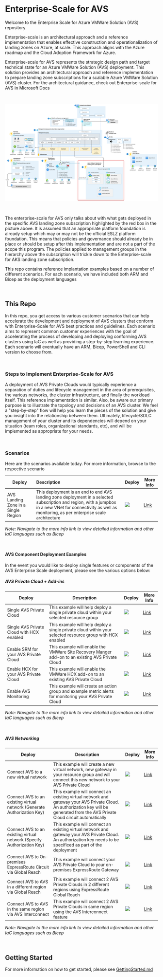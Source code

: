 # Enterprise-Scale for AVS

Welcome to the Enterprise Scale for Azure VMWare Solution (AVS) repository

Enterprise-scale is an architectural approach and a reference implementation that enables effective construction and operationalization of landing zones on Azure, at scale. This approach aligns with the Azure roadmap and the Cloud Adoption Framework for Azure.

Enterprise-scale for AVS represents the strategic design path and target technical state for an Azure VMWare Solution (AVS) deployment. This solution provides an architectural approach and reference implementation to prepare landing zone subscriptions for a scalable Azure VMWare Solution (AVS) cluster. For the architectural guidance, check out Enterprise-scale for AVS in Microsoft Docs

<br/>

![Golden state platform foundation with AVS Landing Zone highlighted in red](./docs/images/azure-vmware-eslz-architecture.png)

<br/>

The enterprise-scale for AVS only talks about with what gets deployed in the specific AVS landing zone subscription highlighted by the red box in the picture above. It is assumed that an appropriate platform foundation is already setup which may or may not be the official ESLZ platform foundation. This means that policies and governance should already be in place or should be setup after this implementation and are not a part of the scope this program. The policies applied to management groups in the hierarchy above the subscription will trickle down to the Enterprise-scale for AKS landing zone subscription.

This repo contains reference implantation examples based on a number of different scenarios. For each scenario, we have included both ARM and Bicep as the deployment languages

<br/>

## This Repo

In this repo, you get access to various customer scenarios that can help accelerate the development and deployment of AVS clusters that conform with Enterprise-Scale for AVS best practices and guidelines. Each scenario aims to represent common customer experiences with the goal of accelerating the process of developing and deploying conforming AVS clusters using IaC as well as providing a step-by-step learning experience. Each scenario will eventually have an ARM, Bicep, PowerShell and CLI version to choose from.

<br/>

### Steps to Implement Enterprise-Scale for AVS

A deployment of AVS Private Clouds would typically experience a separation of duties and lifecycle management in the area of prerequisites, the various networks, the cluster infrastructure, and finally the workload itself. This reference implementation is similar. Also, be aware our primary purpose is to illustrate the topology and decisions of an AVS cluster. We feel a "step-by-step" flow will help you learn the pieces of the solution and give you insight into the relationship between them. Ultimately, lifecycle/SDLC management of your cluster and its dependencies will depend on your situation (team roles, organizational standards, etc), and will be implemented as appropriate for your needs.

<br/>

### Scenarios

Here are the scenarios available today. For more information, browse to the respective scenario

| Deploy                              | Description                                                  | Deploy                                                       | More Info                               |
| ----------------------------------- | :----------------------------------------------------------- | ------------------------------------------------------------ | --------------------------------------- |
| AVS Landing Zone in a Single Region | This deployment is an end to end AVS landing zone deployment in a selected subscription and region, with a jumpbox in a new VNet for connectivity as well as monitoring, as per enterprise scale architecture | ![](https://docs.microsoft.com/en-us/azure/templates/media/deploy-to-azure.svg) | [Link](./AVS-Landing-Zone/SingleRegion) |

*Note: Navigate to the more info link to view detailed information and other IaC languages such as Bicep*



<br/>

#### AVS Component Deployment Examples

In the event you would like to deploy single features or components of the AVS Enterprise Scale deployment, please see the various options below:

##### AVS Private Cloud + Add-ins

| Deploy                                    | Description                                                  | Deploy                                                       | More Info                                                |
| ----------------------------------------- | ------------------------------------------------------------ | ------------------------------------------------------------ | -------------------------------------------------------- |
| Single AVS Private Cloud                  | This example will help deploy a single private cloud within your selected resource group | ![](https://docs.microsoft.com/en-us/azure/templates/media/deploy-to-azure.svg) | [Link](./Examples/PrivateCloud/AVS-PrivateCloud)         |
| Single AVS Private Cloud with HCX enabled | This example will help deploy a single private cloud within your selected resource group with HCX enabled | ![](https://docs.microsoft.com/en-us/azure/templates/media/deploy-to-azure.svg) | [Link](./Examples/PrivateCloud/AVS-PrivateCloud-WithHCX) |
| Enable SRM for your AVS Private Cloud     | This example will enable the VMWare Site Recovery Manger add-on to an existing AVS Private Cloud | ![](https://docs.microsoft.com/en-us/azure/templates/media/deploy-to-azure.svg) | [Link](./Examples/Addins/SRM)                            |
| Enable HCX for your AVS Private Cloud     | This example will enable the VMWare HCX add-on to an existing AVS Private Cloud | ![](https://docs.microsoft.com/en-us/azure/templates/media/deploy-to-azure.svg) | [Link](./Examples/Addins/HCX)                            |
| Enable AVS Monitoring                     | This example will create an action group and example metric alerts for monitoring your AVS Private Cloud | ![](https://docs.microsoft.com/en-us/azure/templates/media/deploy-to-azure.svg) | [Link](./Examples/Monitoring/AVS-Utilization-Alerts)     |

*Note: Navigate to the more info link to view detailed information and other IaC languages such as Bicep*

<br/>

##### AVS Networking

| Deploy                                                       | Description                                                  | Deploy                                                       | More Info                                                    |
| ------------------------------------------------------------ | ------------------------------------------------------------ | ------------------------------------------------------------ | ------------------------------------------------------------ |
| Connect AVS to a new virtual network                         | This example will create a new virtual network, new gateway in your resource group and will connect this new network to your AVS Private Cloud | ![](https://docs.microsoft.com/en-us/azure/templates/media/deploy-to-azure.svg) | [Link](./Examples/Networking/AVS-to-VNet-NewVNet)            |
| Connect AVS to an existing virtual network (Generate Authorization Key) | This example will connect an existing virtual network and gateway your AVS Private Cloud. An authorization key will be generated from the AVS Private Cloud circuit automatically | ![](https://docs.microsoft.com/en-us/azure/templates/media/deploy-to-azure.svg) | [Link](./Examples/Networking/AVS-to-VNet-ExistingVNet)       |
| Connect AVS to an existing virtual network (Specify Authorization Key) | This example will connect an existing virtual network and gateway your AVS Private Cloud. An authorization key needs to be specificed as part of the deployment | ![](https://docs.microsoft.com/en-us/azure/templates/media/deploy-to-azure.svg) | [Link](./Examples/Networking/ExpressRoute-to-VNet)           |
| Connect AVS to On-premises ExpressRoute Circuit via Global Reach | This example will connect your AVS Private Cloud to your on-premises ExpressRoute Gateway | ![](https://docs.microsoft.com/en-us/azure/templates/media/deploy-to-azure.svg) | [Link](./Examples/Networking/AVS-to-OnPremises-ExpressRoute-GlobalReach) |
| Connect AVS to AVS in a different region via Global Reach    | This example will connect 2 AVS Private Clouds in 2 different regions using ExpressRoute Global Reach | ![](https://docs.microsoft.com/en-us/azure/templates/media/deploy-to-azure.svg) | [Link](./Examples/Networking/AVS-to-AVS-CrossRegion-GlobalReach) |
| Connect AVS to AVS in the same region via AVS Interconnect   | This example will connect 2 AVS Private Clouds in same region using the AVS Interconnect feature | ![](https://docs.microsoft.com/en-us/azure/templates/media/deploy-to-azure.svg) | [Link](./Examples/Networking/AVS-to-AVS-SameRegion)          |

*Note: Navigate to the more info link to view detailed information and other IaC languages such as Bicep*

<br/>

## Getting Started

For more information on how to get started, please see [GettingStarted.md](GettingStarted.md)


